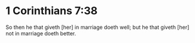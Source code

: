 # 1 Corinthians 7:38

So then he that giveth [her] in marriage doeth well; but he that giveth [her] not in marriage doeth better.